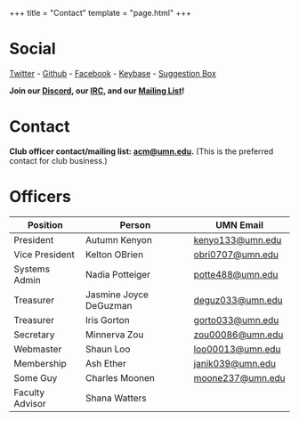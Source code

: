 +++
title = "Contact"
template = "page.html"
+++

Social
=============

[Twitter](https://twitter.com/acmumn) - 
[Github](https://github.com/acmumn) - 
[Facebook](https://www.facebook.com/acmuofmn) - 
[Keybase](https://keybase.io/team/acmumn) -
[Suggestion Box](https://z.umn.edu/suggest_acm)

**Join our [Discord](https://discord.gg/Uzt3adQ), our [IRC](/irc), and our [Mailing List](https://z.umn.edu/acmnews)!**

Contact
=======

**Club officer contact/mailing list: [acm@umn.edu](mailto:acm@umn.edu).** (This is the preferred contact for club business.)

Officers
========

| Position            | Person                    | UMN Email                                   |
|---------------------|---------------------------|---------------------------------------------|
| President           | Autumn Kenyon             | [kenyo133@umn.edu](mailto:kenyo133@umn.edu) |
| Vice President      | Kelton OBrien             | [obri0707@umn.edu](mailto:obri0707@umn.edu) |
| Systems Admin       | Nadia Potteiger           | [potte488@umn.edu](mailto:potte488@umn.edu) |
| Treasurer           | Jasmine Joyce DeGuzman    | [deguz033@umn.edu](mailto:deguz033@umn.edu) |
| Treasurer           | Iris Gorton               | [gorto033@umn.edu](mailto:gorto033@umn.edu) |
| Secretary           | Minnerva Zou              | [zou00086@umn.edu](mailto:zou00086@umn.edu) |
| Webmaster           | Shaun Loo                 | [loo00013@umn.edu](mailto:loo00013@umn.edu) |
| Membership          | Ash Ether                 | [janik039@umn.edu](mailto:janik039@umn.edu) |
| Some Guy            | Charles Moonen            | [moone237@umn.edu](mailto:moone237@umn.edu) |
| Faculty Advisor     | Shana Watters             |                                             |
